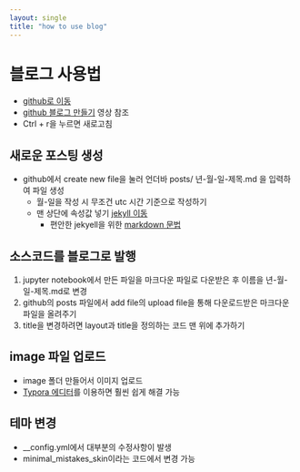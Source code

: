 ```yaml
---
layout: single
title: "how to use blog"
---
```




# 블로그 사용법
* [github로 이동](https://github.com/k0ng-min/k0ng-min.github.io)
* [github 블로그 만들기](https://www.youtube.com/watch?v=ACzFIAOsfpM&t=617s) 영상 참조
* Ctrl + r을 누르면 새로고침

## 새로운 포스팅 생성
* github에서 create new file을 눌러 언더바 posts/ 년-월-일-제목.md 을 입력하여 파일 생성
    * 월-일을 작성 시 무조건 utc 시간 기준으로 작성하기
    * 맨 상단에 속성값 넣기 [jekyll 이동](https://jekyllrb.com/docs/posts/)
        * 편안한 jekyell을 위한 [markdown 문법](https://teddylee777.github.io/jekyll/Jekyll-%EC%82%AC%EC%9A%A9%EC%9D%84-%EC%9C%84%ED%95%9C-markdown-%EB%AC%B8%EB%B2%95)
   
## 소스코드를 블로그로 발행
1. jupyter notebook에서 만든 파일을 마크다운 파일로 다운받은 후 이름을 년-월-일-제목.md로 변경
2. github의 posts 파일에서 add file의 upload file을 통해 다운로드받은 마크다운 파일을 올려주기
3. title을 변경하려면 layout과 title을 정의하는 코드 맨 위에 추가하기

## image 파일 업로드
* image 폴더 만들어서 이미지 업로드
* [Typora 에디터](https://typora.io/)를 이용하면 훨씬 쉽게 해결 가능

## 테마 변경
* __config.yml에서 대부분의 수정사항이 발생
* minimal_mistakes_skin이라는 코드에서 변경 가능

